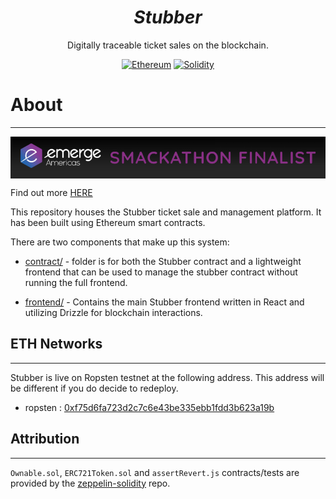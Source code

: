 <div align = "center">
    <h1><em>Stubber</em></h1>
    <p>Digitally traceable ticket sales on the blockchain.</p>
    <a href="https://www.ethereum.org/" target="_blank"><img src="https://img.shields.io/badge/Ethereum-ETH-727B9F.svg?longCache=true&style=flat-square" alt="Ethereum"></a>
    <a href="https://solidity.readthedocs.io" target="_blank"><img src="https://img.shields.io/badge/Solidity-0.4.23-blue.svg?longCache=true&style=flat-square" alt="Solidity"></a>
</div>

# About

---

<img src="img/smackathon-finalist.png" data-canonical-src="img/smackathon-finalist.png" align="center"/>

Find out more [HERE](https://devpost.com/software/stubber)

This repository houses the Stubber ticket sale and management platform. It has been built using Ethereum smart contracts.

There are two components that make up this system:

* [contract/](contract/README.md) - folder is for both the Stubber contract and a lightweight frontend that can be used to manage the stubber contract without running the full frontend.

* [frontend/](frontend/README.md) - Contains the main Stubber frontend written in React and utilizing Drizzle for blockchain interactions.

## ETH Networks

---

Stubber is live on Ropsten testnet at the following address. This address will be different if you do decide to redeploy.

* ropsten : [0xf75d6fa723d2c7c6e43be335ebb1fdd3b623a19b](https://ropsten.etherscan.io/address/0xf75d6fa723d2c7c6e43be335ebb1fdd3b623a19b)

## Attribution

---

`Ownable.sol`, `ERC721Token.sol` and `assertRevert.js` contracts/tests are provided by the [zeppelin-solidity](https://github.com/OpenZeppelin/zeppelin-solidity) repo.
